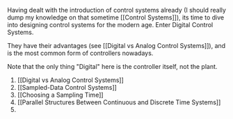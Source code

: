 Having dealt with the introduction of control systems already (I should really dump my knowledge on that sometime [[Control Systems]]), its time to dive into designing control systems for the modern age. Enter Digital Control Systems. 

They have their advantages (see [[Digital vs Analog Control Systems]]), and is the most common form of controllers nowadays.

Note that the only thing "Digital" here is the controller itself, not the plant.

1. [[Digital vs Analog Control Systems]]
2. [[Sampled-Data Control Systems]]
3. [[Choosing a Sampling Time]]
4. [[Parallel Structures Between Continuous and Discrete Time Systems]]
5. 